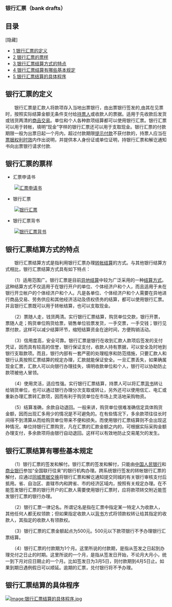### 银行汇票（bank drafts）

## 目录

\[隐藏\]

-   [1 银行汇票的定义](https://wiki.mbalib.com/w/index.php?title=%E9%93%B6%E8%A1%8C%E6%B1%87%E7%A5%A8&printable=yes#.E9.93.B6.E8.A1.8C.E6.B1.87.E7.A5.A8.E7.9A.84.E5.AE.9A.E4.B9.89)
-   [2 银行汇票的票样](https://wiki.mbalib.com/w/index.php?title=%E9%93%B6%E8%A1%8C%E6%B1%87%E7%A5%A8&printable=yes#.E9.93.B6.E8.A1.8C.E6.B1.87.E7.A5.A8.E7.9A.84.E7.A5.A8.E6.A0.B7)
-   [3 银行汇票结算方式的特点](https://wiki.mbalib.com/w/index.php?title=%E9%93%B6%E8%A1%8C%E6%B1%87%E7%A5%A8&printable=yes#.E9.93.B6.E8.A1.8C.E6.B1.87.E7.A5.A8.E7.BB.93.E7.AE.97.E6.96.B9.E5.BC.8F.E7.9A.84.E7.89.B9.E7.82.B9)
-   [4 银行汇票结算有哪些基本规定](https://wiki.mbalib.com/w/index.php?title=%E9%93%B6%E8%A1%8C%E6%B1%87%E7%A5%A8&printable=yes#.E9.93.B6.E8.A1.8C.E6.B1.87.E7.A5.A8.E7.BB.93.E7.AE.97.E6.9C.89.E5.93.AA.E4.BA.9B.E5.9F.BA.E6.9C.AC.E8.A7.84.E5.AE.9A)
-   [5 银行汇票结算的具体程序](https://wiki.mbalib.com/w/index.php?title=%E9%93%B6%E8%A1%8C%E6%B1%87%E7%A5%A8&printable=yes#.E9.93.B6.E8.A1.8C.E6.B1.87.E7.A5.A8.E7.BB.93.E7.AE.97.E7.9A.84.E5.85.B7.E4.BD.93.E7.A8.8B.E5.BA.8F)

## 银行汇票的定义

　　银行汇票是汇款人将款项存入当地出票银行，由出票银行签发的,由其在见票时，按照实际结算金额无条件支付给[持票人](https://wiki.mbalib.com/wiki/%E6%8C%81%E7%A5%A8%E4%BA%BA "持票人")或收款人的票据。适用于先收款后发货或钱货两清的[商品交易](https://wiki.mbalib.com/wiki/%E5%95%86%E5%93%81%E4%BA%A4%E6%98%93 "商品交易")。单位和个人各种款项结算都可以使用银行汇票。银行汇票可以用于转帐，填明“现金”字样的银行汇票还可以用于支取现金。银行汇票的付款期限一般为出票日起一个月内，超过付款期限[提示付款](https://wiki.mbalib.com/wiki/%E6%8F%90%E7%A4%BA%E4%BB%98%E6%AC%BE "提示付款")不获付款的，持票人应当在[票据权利时效](https://wiki.mbalib.com/wiki/%E7%A5%A8%E6%8D%AE%E6%9D%83%E5%88%A9%E6%97%B6%E6%95%88 "票据权利时效")内作出说明，并提供本人身份证或单位证明，持银行汇票和解讫通知书向出票银行请求付款.

## 银行汇票的票样

-   汇票申请书

　　[![汇票申请书](https://wiki.mbalib.com/w/images/b/bf/%E6%B1%87%E7%A5%A8%E7%94%B3%E8%AF%B7%E4%B9%A6.jpg)](https://wiki.mbalib.com/wiki/Image:%E6%B1%87%E7%A5%A8%E7%94%B3%E8%AF%B7%E4%B9%A6.jpg "汇票申请书")

-   银行汇票

　　[![银行汇票](https://wiki.mbalib.com/w/images/d/d2/%E9%93%B6%E8%A1%8C%E6%B1%87%E7%A5%A8.jpg)](https://wiki.mbalib.com/wiki/Image:%E9%93%B6%E8%A1%8C%E6%B1%87%E7%A5%A8.jpg "银行汇票")

-   银行汇票背书

　　[![银行汇票背书](https://wiki.mbalib.com/w/images/2/28/%E9%93%B6%E8%A1%8C%E6%B1%87%E7%A5%A8%E8%83%8C%E4%B9%A6.jpg)](https://wiki.mbalib.com/wiki/Image:%E9%93%B6%E8%A1%8C%E6%B1%87%E7%A5%A8%E8%83%8C%E4%B9%A6.jpg "银行汇票背书")

## 银行汇票结算方式的特点

　　银行汇票结算方式是指利用银行汇票办理[转帐结算](https://wiki.mbalib.com/wiki/%E8%BD%AC%E5%B8%90%E7%BB%93%E7%AE%97 "转帐结算")的方式。与其他银行结算方式相比，银行汇票结算方式具有如下特点：

　　（1）适用范围广。银行汇票是目前[异地结算](https://wiki.mbalib.com/wiki/%E5%BC%82%E5%9C%B0%E7%BB%93%E7%AE%97 "异地结算")中较为广泛采用的一种[结算方式](https://wiki.mbalib.com/wiki/%E7%BB%93%E7%AE%97%E6%96%B9%E5%BC%8F "结算方式")。这种结算方式不仅适用于在银行开户的单位、个体经济户和个人，而且适用于未在银行开立帐户的个体经济户和个人。凡是各单位、个体经济户和个人需要在异地进行商品交易、劳务供应和其他经济活动及债权债务的结算，都可以使用银行汇票。并且银行汇票既可以用于转帐结算，也可以支取现金。

　　（2）票随人走，钱货两清。实行银行汇票结算，购货单位交款，银行开票，票随人走；购货单位购货给票，销售单位验票发货，一手交票，一手交钱；银行见票付款，这样可以减少结算环节，缩短结算资金在途时间，方便购销活动。

　　（3）信用度高，安全可靠。银行汇票是银行在收到汇款人款项后签发的支付凭证，因而具有较高的信誉，银行保证支付，收款人持有票据，可以安全及时地到银行支取款项。而且，银行内部有一套严密的处理程序和防范措施，只要汇款人和银行认真按照汇票结算的规定办理，汇款就能保证安全。一旦汇票丢失，如果确属现金汇票，汇款人可以向银行办理挂失，填明收款单位和个人，银行可以协助防止款项被他人冒领。

　　（4）使用灵活，适应性强。实行银行汇票结算，持票人可以将汇票[背书](https://wiki.mbalib.com/wiki/%E8%83%8C%E4%B9%A6 "背书")转让给销货单位，也可以通过银行办理分次支取或转让，另外还可以使用信汇、电汇或重新办理汇票转汇款项，因而有利于购货单位在市场上灵活地采购物资。

　　（5）结算准确，余款自动退回。一般来讲，购货单位很难准确信定具体购货金额，因而出现汇多用少的情况是不可避免的。在有些情况下，多余款项往往长时间得不到清算从而给购货单位带来不便和损失。而使用银行汇票结算则不会出现这种情况，单位持银行汇票购货，凡在汇票的汇款金额之内的，可根据实际采购金额办理支付，多余款项将由银行自动退回。这样可以有效地防止交易尾欠的发生。

## 银行汇票结算有哪些基本规定

　　（1）银行汇票的签发和解付。银行汇票的签发和解付，只能由[中国人民银行](https://wiki.mbalib.com/wiki/%E4%B8%AD%E5%9B%BD%E4%BA%BA%E6%B0%91%E9%93%B6%E8%A1%8C "中国人民银行")和[商业银行](https://wiki.mbalib.com/wiki/%E5%95%86%E4%B8%9A%E9%93%B6%E8%A1%8C "商业银行")参加“全国联行往来”的银行机构办理。跨系统银行签发的转帐银行汇票的解付，应通过[同城票据交换](https://wiki.mbalib.com/wiki/%E5%90%8C%E5%9F%8E%E7%A5%A8%E6%8D%AE%E4%BA%A4%E6%8D%A2 "同城票据交换")将银行汇票和解讫通知提交同城的有关银行审核支付后抵用。省、自治区、直辖市内和跨省、市的经济区域内，按照有关规定办理。在不能签发银行汇票的银行开户的汇款人需要使用银行汇票时，应将款项转交附近能签发银行汇票的银行办理。

　　（2）银行汇票一律记名。所谓记名是指在汇票中指定某一特定人为收款人，其他任何人都无权领款；但如果指定收款人以[背书](https://wiki.mbalib.com/wiki/%E8%83%8C%E4%B9%A6 "背书")方式将领款权转让给其指定的收款人，其指定的收款人有领款权。

　　（3）银行汇票的汇票金额起点为500元。500元以下款项银行不予办理银行汇票结算。

　　（4）银行汇票的付款期为1个月。这里所说的付款期，是指从签发之日起到办理兑付之日止的时期。这里所说的一个月，是指从签发日开始，不论月大月小，统一到下月对应日期止的一个月。比如签发日为3月5日，则付款期到4月5日止。如果到期日遇例假日可以顺延。逾期的汇票，兑付银行将不予办理。

## 银行汇票结算的具体程序

[![Image:银行汇票结算的具体程序.jpg](https://wiki.mbalib.com/w/images/7/75/%E9%93%B6%E8%A1%8C%E6%B1%87%E7%A5%A8%E7%BB%93%E7%AE%97%E7%9A%84%E5%85%B7%E4%BD%93%E7%A8%8B%E5%BA%8F.jpg)](https://wiki.mbalib.com/wiki/Image:%E9%93%B6%E8%A1%8C%E6%B1%87%E7%A5%A8%E7%BB%93%E7%AE%97%E7%9A%84%E5%85%B7%E4%BD%93%E7%A8%8B%E5%BA%8F.jpg "Image:银行汇票结算的具体程序.jpg")

